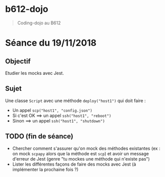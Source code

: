 # b612-dojo

> Coding-dojo au B612

# Séance du 19/11/2018

## Objectif

Etudier les mocks avec Jest.

## Sujet 

Une classe `Script` avec une méthode `deploy("host1")` qui doit faire :
* Un appel `scp("host1", "config.json")` 
* Si c'est OK ==> un appel `ssh("host1", "reboot")`
* Sinon ==> un appel `ssh("host1", "shutdown")`

## TODO (fin de séance)

* Chercher comment s'assurer qu'on mock des méthodes existantes 
(ex : on mock `scpapy` alors que la méthode est `scp`) et avoir 
un message d'erreur de Jest (genre "tu mockes une méthode qui n'existe pas")
* Lister les différentes façons de faire des mocks avec Jest 
(à implémenter la prochaine fois ?)